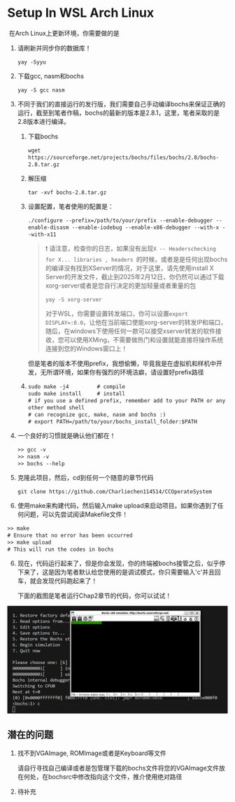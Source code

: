 # Setup In WSL Arch Linux 

​	在Arch Linux上更新环境，你需要做的是

1. 请刷新并同步你的数据库！

   ```
   yay -Syyu
   ```

2. 下载gcc, nasm和bochs

   ```
   yay -S gcc nasm
   ```

3. 不同于我们的直接运行的发行版，我们需要自己手动编译bochs来保证正确的运行，截至到笔者作稿，bochs的最新的版本是2.8.1，这里，笔者采取的是2.8版本进行编译。

   1. 下载bochs

      ```
      wget https://sourceforge.net/projects/bochs/files/bochs/2.8/bochs-2.8.tar.gz
      ```

   2. 解压缩

      ```
      tar -xvf bochs-2.8.tar.gz
      ```

   3. 设置配置，笔者使用的配置是：

      ```
      ./configure --prefix=/path/to/your/prefix --enable-debugger --enable-disasm --enable-iodebug --enable-x86-debugger --with-x --with-x11
      ```

      > :heavy_exclamation_mark: 请注意，检查你的日志，如果没有出现`X -- Headerschecking for X... libraries , headers `的时候，或者是是任何出现bochs的编译没有找到XServer的情况，对于这里，请先使用install X Server的开发文件，截止到2025年2月12日，你仍然可以通过下载xorg-server或者是您自行决定的更加轻量或者重量的包
      >
      > ```
      > yay -S xorg-server
      > ```
      >
      > 对于WSL，你需要设置转发端口，你可以设置`export DISPLAY=:0.0`，让他在当前端口使能xorg-server的转发IP和端口，随后，在windows下使用任何一款可以接受xserver转发的软件接收，您可以使用XMing，不需要做热门和设置就能直接将操作系统连接到您的Windows窗口上！

      但是笔者的版本不使用prefix，我想偷懒，毕竟我是在虚拟机和样机中开发，无所谓环境，如果你有强烈的环境洁癖，请设置好prefix路径

   4. ```
      sudo make -j4 		# compile
      sudo make install 	# install
      # if you use a defined prefix, remember add to your PATH or any other method shell
      # can recognize gcc, make, nasm and bochs :)
      # export PATH=/path/to/your/bochs_install_folder:$PATH
      ```

      

4. 一个良好的习惯就是确认他们都在！

   ```
   >> gcc -v
   >> nasm -v
   >> bochs --help
   ```

5. 克隆此项目，然后，cd到任何一个随意的章节代码

   ```
   git clone https://github.com/Charliechen114514/CCOperateSystem
   ```

6. 使用make来构建代码，然后输入make upload来启动项目。如果你遇到了任何问题，可以先尝试阅读Makefile文件！

```
>> make
# Ensure that no error has been occurred
>> make upload
# This will run the codes in bochs
```

6. 现在，代码运行起来了，但是你会发现，你的终端被bochs接管之后，似乎停下来了，这是因为笔者默认给您使用的是调试模式，你只需要输入'c'并且回车，就会发现代码跑起来了！

   下面的截图是笔者运行Chap2章节的代码，你可以试试！

![](./setup/result_demo.png)



## 潜在的问题

1. 找不到VGAImage, ROMImage或者是Keyboard等文件

   请自行寻找自己编译或者是包管理下载的bochs文件将您的VGAImage文件放在何处，在bochsrc中修改指向这个文件，推介使用绝对路径

2. 待补充